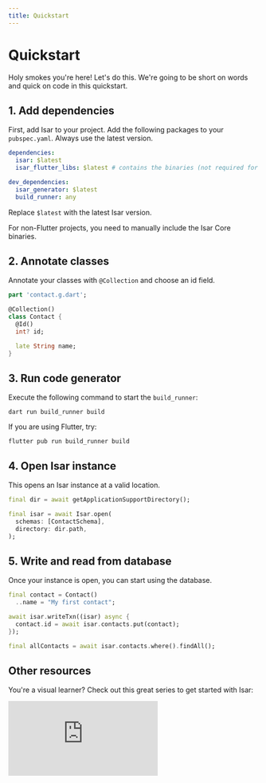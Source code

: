 ```yaml
---
title: Quickstart
---
```


# Quickstart

Holy smokes you're here! Let's do this. We're going to be short on words and quick on code in this quickstart.

## 1. Add dependencies

First, add Isar to your project. Add the following packages to your `pubspec.yaml`. Always use the latest version.

```yaml
dependencies:
  isar: $latest
  isar_flutter_libs: $latest # contains the binaries (not required for web)

dev_dependencies:
  isar_generator: $latest
  build_runner: any
```

Replace `$latest` with the latest Isar version.

For non-Flutter projects, you need to manually include the Isar Core binaries.

## 2. Annotate classes

Annotate your classes with `@Collection` and choose an id field.

```dart
part 'contact.g.dart';

@Collection()
class Contact {
  @Id()
  int? id;

  late String name;
}
```

## 3. Run code generator

Execute the following command to start the `build_runner`:

```
dart run build_runner build
```

If you are using Flutter, try:

```
flutter pub run build_runner build
```

## 4. Open Isar instance

This opens an Isar instance at a valid location.

```dart
final dir = await getApplicationSupportDirectory();

final isar = await Isar.open(
  schemas: [ContactSchema],
  directory: dir.path,
);
```

## 5. Write and read from database

Once your instance is open, you can start using the database.

```dart
final contact = Contact()
  ..name = "My first contact";

await isar.writeTxn((isar) async {
  contact.id = await isar.contacts.put(contact);
});

final allContacts = await isar.contacts.where().findAll();
```

## Other resources

You're a visual learner? Check out this great series to get started with Isar:

<div class="video-block">
  <iframe max-width=100% height=auto src="https://www.youtube.com/embed/videoseries?list=PLKKf8l1ne4_hMBtRykh9GCC4MMyteUTyf" title="Isar Database" frameborder="0" allow="accelerometer; clipboard-write; encrypted-media; gyroscope; picture-in-picture" allowfullscreen></iframe>
</div>
